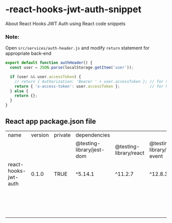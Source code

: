 # -react-hooks-jwt-auth-snippet
About React Hooks JWT Auth using React code snippets


### Note:
Open `src/services/auth-header.js` and modify `return` statement for appropriate back-end 

```js
export default function authHeader() {
  const user = JSON.parse(localStorage.getItem('user'));

  if (user && user.accessToken) {
    // return { Authorization: 'Bearer ' + user.accessToken }; // for Spring Boot back-end
    return { 'x-access-token': user.accessToken };             // for Node.js Express back-end
  } else {
    return {};
  }
}
```


## React app package.json file

| | | | | | | | | | | | | | | | | | | | | |
|-|-|-|-|-|-|-|-|-|-|-|-|-|-|-|-|-|-|-|-|-|
|name|version|private|dependencies| | | | | | | | | | |scripts| | | |eslintConfig|browserslist| |
| | | |@testing-library/jest-dom|@testing-library/react|@testing-library/user-event|axios|bootstrap|react|react-dom|react-router-dom|react-scripts|react-validation|validator|start|build|test|eject|extends|production|development|
|react-hooks-jwt-auth|0.1.0|TRUE|^5.14.1|^11.2.7|^12.8.3|^0.26.1|^4.6.0|^17.0.2|^17.0.2|^6.2.2|4.0.3|^3.0.7|^13.0.0|react-scripts start|react-scripts build|react-scripts test|react-scripts eject|react-app|&gt;0.2%|last 1 chrome version|
| | | | | | | | | | | | | | | | | | | |not dead|last 1 firefox version|
| | | | | | | | | | | | | | | | | | | |not op_mini all|last 1 safari version|
